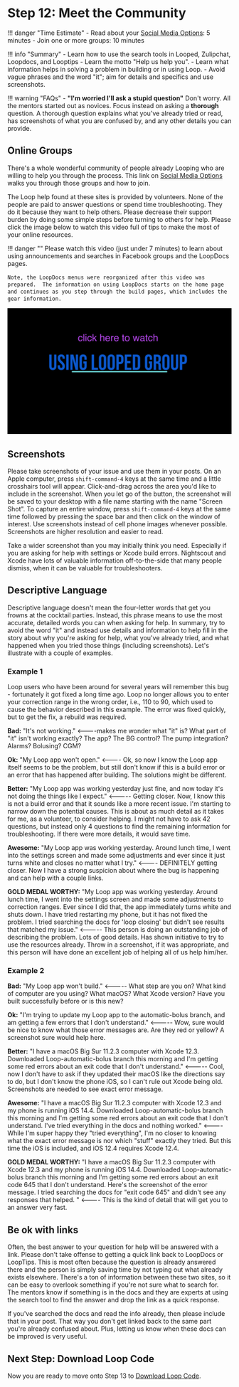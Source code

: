 # Step 12: Meet the Community

!!! danger "Time Estimate"
    - Read about your [Social Media Options](../index.md#stay-in-the-loop): 5 minutes
    - Join one or more groups: 10 minutes

!!! info "Summary"
    - Learn how to use the search tools in Looped, Zulipchat, Loopdocs, and Looptips
    - Learn the motto "Help us help you".
    - Learn what information helps in solving a problem in building or in using Loop.
    - Avoid vague phrases and the word "it"; aim for details and specifics and use screenshots.

!!! warning "FAQs"
    - **"I'm worried I'll ask a stupid question"** Don't worry. All the mentors started out as novices. Focus instead on asking a **thorough** question. A thorough question explains what you've already tried or read, has screenshots of what you are confused by, and any other details you can provide.

## Online Groups

There's a whole wonderful community of people already Looping who are willing to help you through the process. This link on [Social Media Options](../index.md#stay-in-the-loop) walks you through those groups and how to join.

The Loop help found at these sites is provided by volunteers. None of the people are paid to answer questions or spend time troubleshooting. They do it because they want to help others. Please decrease their support burden by doing some simple steps before turning to others for help. Please click the image below to watch this video full of tips to make the most of your online resources.

!!! danger ""
    Please watch this video (just under 7 minutes) to learn about using announcements and searches in Facebook groups and the LoopDocs pages.

    Note, the LoopDocs menus were reorganized after this video was prepared.  The information on using LoopDocs starts on the home page and continues as you step through the build pages, which includes the gear information.   

[![img/looped-group.png](img/looped-group.png)](https://youtu.be/_vSN6C-Uo04)

## Screenshots

Please take screenshots of your issue and use them in your posts. On an Apple computer, press `shift-command-4` keys at the same time and a little crosshairs tool will appear. Click-and-drag across the area you'd like to include in the screenshot. When you let go of the button, the screenshot will be saved to your desktop with a file name starting with the name "Screen Shot". To capture an entire window, press `shift-command-4` keys at the same time followed by pressing the space bar and then click on the window of interest.  Use screenshots instead of cell phone images whenever possible. Screenshots are higher resolution and easier to read.

Take a wider screenshot than you may initially think you need. Especially if you are asking for help with settings or Xcode build errors. Nightscout and Xcode have lots of valuable information off-to-the-side that many people dismiss, when it can be valuable for troubleshooters.

## Descriptive Language

Descriptive language doesn't mean the four-letter words that get you frowns at the cocktail parties. Instead, this phrase means to use the most accurate, detailed words you can when asking for help. In summary, try to avoid the word "it" and instead use details and information to help fill in the story about why you're asking for help, what you've already tried, and what happened when you tried those things (including screenshots). Let's illustrate with a couple of examples.

### Example 1

Loop users who have been around for several years will remember this bug - fortunately it got fixed a long time ago. Loop no longer allows you to enter your correction range in the wrong order, i.e., 110 to 90, which used to cause the behavior described in this example. The error was fixed quickly, but to get the fix, a rebuild was required.

**Bad:** "It's not working." <----makes me wonder what "it" is? What part of "it" isn't working exactly? The app? The BG control? The pump integration? Alarms? Bolusing? CGM?

**Ok:** "My Loop app won't open." <---- Ok, so now I know the Loop app itself seems to be the problem, but still don't know if this is a build error or an error that has happened after building. The solutions might be different.

**Better:** "My Loop app was working yesterday just fine, and now today it's not doing the things like I expect." <----- Getting closer. Now, I know this is not a build error and that it sounds like a more recent issue. I'm starting to narrow down the potential causes. This is about as much detail as it takes for me, as a volunteer, to consider helping. I might not have to ask 42 questions, but instead only 4 questions to find the remaining information for troubleshooting. If there were more details, it would save time.

**Awesome:** "My Loop app was working yesterday. Around lunch time, I went into the settings screen and made some adjustments and ever since it just turns white and closes no matter what I try." <---- DEFINITELY getting closer. Now I have a strong suspicion about where the bug is happening and can help with a couple links.

**GOLD MEDAL WORTHY:** "My Loop app was working yesterday. Around lunch time, I went into the settings screen and made some adjustments to correction ranges. Ever since I did that, the app immediately turns white and shuts down. I have tried restarting my phone, but it has not fixed the problem. I tried searching the docs for 'loop closing' but didn't see results that matched my issue." <----- This person is doing an outstanding job of describing the problem. Lots of good details. Has shown initiative to try to use the resources already. Throw in a screenshot, if it was appropriate, and this person will have done an excellent job of helping all of us help him/her.

### Example 2

**Bad:** "My Loop app won't build." <----- What step are you on? What kind of computer are you using? What macOS? What Xcode version? Have you built successfully before or is this new?

**Ok:** "I'm trying to update my Loop app to the automatic-bolus branch, and am getting a few errors that I don't understand." <----- Wow, sure would be nice to know what those error messages are. Are they red or yellow? A screenshot sure would help here.

**Better:** "I have a macOS Big Sur 11.2.3 computer with Xcode 12.3. Downloaded Loop-automatic-bolus branch this morning and I'm getting some red errors about an exit code that I don't understand." <----- Cool, now I don't have to ask if they updated their macOS like the directions say to do, but I don't know the phone iOS, so I can't rule out Xcode being old. Screenshots are needed to see exact error message.

**Awesome:** "I have a macOS Big Sur 11.2.3 computer with Xcode 12.3 and my phone is running iOS 14.4. Downloaded Loop-automatic-bolus branch this morning and I'm getting some red errors about an exit code that I don't understand. I've tried everything in the docs and nothing worked." <---- While I'm super happy they "tried everything", I'm no closer to knowing what the exact error message is nor which "stuff" exactly they tried. But this time the iOS is included, and iOS 12.4 requires Xcode 12.4.

**GOLD MEDAL WORTHY:** "I have a macOS Big Sur 11.2.3 computer with Xcode 12.3 and my phone is running iOS 14.4. Downloaded Loop-automatic-bolus branch this morning and I'm getting some red errors about an exit code 645 that I don't understand. Here's the screenshot of the error message. I tried searching the docs for "exit code 645" and didn't see any responses that helped. " <---- This is the kind of detail that will get you to an answer very fast.

## Be ok with links

Often, the best answer to your question for help will be answered with a link. Please don't take offense to getting a quick link back to LoopDocs or LoopTips. This is most often because the question is already answered there and the person is simply saving time by not typing out what already exists elsewhere.  There's a ton of information between these two sites, so it can be easy to overlook something if you're not sure what to search for. The mentors know if something is in the docs and they are experts at using the search tool to find the answer and drop the link as a quick response.

If you've searched the docs and read the info already, then please include that in your post. That way you don't get linked back to the same part you're already confused about. Plus, letting us know when these docs can be improved is very useful.

## Next Step: Download Loop Code

Now you are ready to move onto Step 13 to [Download Loop Code](step13.md).
